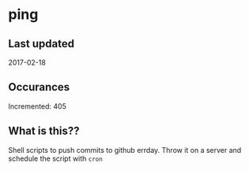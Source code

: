 # ping

## Last updated
2017-02-18

## Occurances
Incremented: 405

## What is this??
Shell scripts to push commits to github errday. Throw it on a server and schedule the script with `cron`
